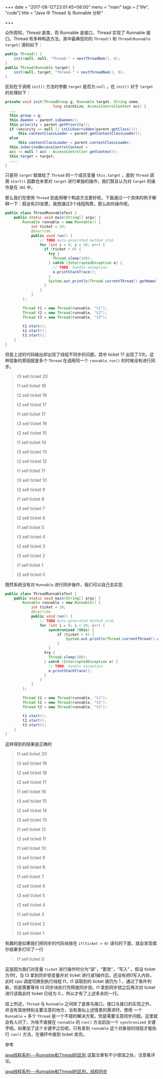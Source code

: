 +++
date = "2017-08-12T23:01:45+08:00"
menu = "main"
tags = ["life", "code"]
title = "Java 中 Thread 与 Runnable 分析"

+++



众所周知，Thread 是类，而 Runnable 是接口，Thread 实现了 Runnable 接口。Thread 有多种构造方法，其中最典型的的 ```Thread()``` 和 ```Thread(Runnable target)``` 源码如下：

```java
public Thread() {
	init(null, null, "Thread-" + nextThreadNum(), 0);
}
public Thread(Runnable target) {
	init(null, target, "Thread-" + nextThreadNum(), 0);
}
```

区别在于调用 ```init()``` 方法时参数 ```target``` 是否为 ```null``` ，在 ```init()``` 对于 ```target``` 的处理如下：

```java
private void init(ThreadGroup g, Runnable target, String name,
                      long stackSize, AccessControlContext acc) {
  ...
  this.group = g;
  this.daemon = parent.isDaemon();
  this.priority = parent.getPriority();
  if (security == null || isCCLOverridden(parent.getClass()))
      this.contextClassLoader = parent.getContextClassLoader();
  else
      this.contextClassLoader = parent.contextClassLoader;
  this.inheritedAccessControlContext =
  acc != null ? acc : AccessController.getContext();
  this.target = target;
  ....
}
```

只是将 ```target``` 赋值给了 ```Thread``` 的一个成员变量 ```this.target``` ，直到 ```Thread``` 调用 ```start()``` 函数也未曾对 ```target``` 进行单独的操作，我们暂且认为对 ```target``` 的操作是在 ```JNI``` 中。

那么我们在使用 ```Thread``` 到底用哪个构造方法更好呢，下面通过一个具体的例子解释一下：假设有20张票，我想通过3个线程购票，那么如何操作呢。

```java
public class ThreadRunnableTest {
	public static void main(String[] args) {
		Runnable runnable = new Runnable() {
			int ticket = 20;
			@Override
			public void run() {
				// TODO Auto-generated method stub
				for (int i = 0; i < 20; i++) {
                  if (ticket > 0) {
                    try {
                      Thread.sleep(100);
                    } catch (InterruptedException e) {
                      // TODO: handle exception
                      e.printStackTrace();
                    }
                    System.out.println(Thread.currentThread().getName() + " sell ticket " + ticket--);
                  }
				}
			}
		};
		
		Thread t1 = new Thread(runnable, "t1");
		Thread t2 = new Thread(runnable, "t2");
		Thread t3 = new Thread(runnable, "t3");
		
		t1.start();
		t2.start();
		t3.start();
	}
}
```

但是上述的代码输出却出现了线程不同步的问题，其中 ticket 17 出现了3次。这种现象的原因就是多个 ```Thread``` 在调用同一个 ```runnable.run()``` 的时候没有进行同步。

>t3 sell ticket 20
>
>t1 sell ticket 18
>
>t2 sell ticket 19
>
>t2 sell ticket 17
>
>t1 sell ticket 17
>
>t3 sell ticket 16
>
>t2 sell ticket 15
>
>t1 sell ticket 14
>
>t3 sell ticket 13
>
>t2 sell ticket 12
>
>t1 sell ticket 11
>
>t3 sell ticket 10
>
>t2 sell ticket 9
>
>t1 sell ticket 8
>
>t3 sell ticket 7
>
>t2 sell ticket 6
>
>t1 sell ticket 5
>
>t3 sell ticket 4
>
>t2 sell ticket 3
>
>t3 sell ticket 2
>
>t1 sell ticket 1
>
>t2 sell ticket 0

既然系统没有对 ```Runnable``` 进行同步操作，我们可以自己去实现

```java
public class ThreadRunnableTest {
	public static void main(String[] args) {
		Runnable runnable = new Runnable() {
			int ticket = 20;
			@Override
			public void run() {
				// TODO Auto-generated method stub
				for (int i = 0; i < 20; i++) {
					synchronized (this) {
						if (ticket > 0) {
							System.out.println(Thread.currentThread().getName() + " sell ticket " + ticket--);
						}
					}
                  try {
                    Thread.sleep(100);
                  } catch (InterruptedException e) {
                    // TODO: handle exception
                    e.printStackTrace();
                  }
				}
			}
		};
		
		Thread t1 = new Thread(runnable, "t1");
		Thread t2 = new Thread(runnable, "t2");
		Thread t3 = new Thread(runnable, "t3");
		
		t1.start();
		t2.start();
		t3.start();
	}
}

```

这样得到的结果是正确的

>t1 sell ticket 20
>
>t3 sell ticket 19
>
>t2 sell ticket 18
>
>t2 sell ticket 17
>
>t1 sell ticket 16
>
>t3 sell ticket 15
>
>t2 sell ticket 14
>
>t3 sell ticket 13
>
>t1 sell ticket 12
>
>t2 sell ticket 11
>
>t1 sell ticket 10
>
>t3 sell ticket 9
>
>t3 sell ticket 8
>
>t1 sell ticket 7
>
>t2 sell ticket 6
>
>t3 sell ticket 5
>
>t2 sell ticket 4
>
>t1 sell ticket 3
>
>t2 sell ticket 2
>
>t3 sell ticket 1

有趣的是如果我们把同步的代码块放在 ```if(ticket > 0)``` 语句的下面，就会发现偶尔结果多打印了一行

>t1 sell ticket 0

这是因为我们对变量 ```ticket``` 进行操作时分为“读”，“更改”，“写入” 。假设 ticket 为1时，当 t3 拿到同步锁变量并对 ticket 进行减1操作后，还没有把0写入内存，此时 cpu 调度切换到执行线程 t1，t1 读取到的 ticket 值仍为 1 ，通过了条件判断，但是需要等待 t3 同步块执行完释放同步锁。t1 拿到同步锁之后再次对 ticket 进行读取此时 ticket 已经为 0 。所以才有了上述多余的一行。

综上所述，```Thread``` 与 ```Runnable``` 之间除了是类与接口，接口与接口的实现之外，并没有其他特别主要注意的地方，当有类似上述情景的需求时，使用 一个 ```Runnable``` + 多个 ```Thread``` 是一个不错的解决方案，但是需要注意同步问题。这里就会有人问了，为啥不直接在 ```runnable``` 的 ```run()``` 方法前加一个 ```synchronized``` 关键字呢。如果加了这个关键字之后呢，只有拿到 ```runnable``` 这个对象锁的线程才能执行 ```run()``` 方法，在循环中直到 ticket 卖完。

参考

[java线程系列---Runnable和Thread的区别](http://blog.csdn.net/wwww1988600/article/details/7309070) 这篇文章有不少错误之处，注意看评论。

[java线程系列---Runnable和Thread的区别、线程同步](http://blog.csdn.net/guoxiaolongonly/article/details/50717574)